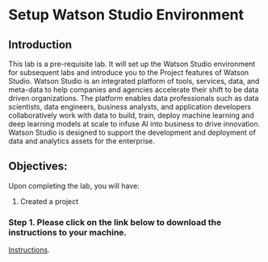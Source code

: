 # Setup Watson Studio Environment

## Introduction

This lab is a pre-requisite lab. It will set up the Watson Studio environment for subsequent labs and introduce you to the Project features of Watson Studio. Watson Studio is an integrated platform of tools, services, data, and meta-data to help companies and agencies accelerate their shift to be data driven organizations. The platform enables data professionals such as data scientists, data engineers, business analysts, and application developers collaboratively work with data to build, train, deploy machine learning and deep learning models at scale to infuse AI into business to drive innovation. Watson Studio is designed to support the development and deployment of data and analytics assets for the enterprise.

## Objectives:

Upon completing the lab, you will have:

1.  Created a project

### Step 1. Please click on the link below to download the instructions to your machine.

[Instructions](https://github.com/bleonardb3/AI_POT_12-02-2021/raw/main/Lab-0/SetupEnvironmentv12-02-2021.pdf).


